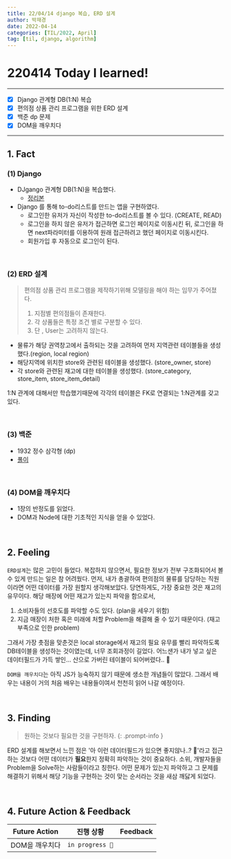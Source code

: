 ```yaml
---
title: 22/04/14 django 복습, ERD 설계 
author: 박재경
date: 2022-04-14
categories: [TIL/2022, April]
tag: [til, django, algorithm]
---
```


# 220414 Today I learned!

---

- [x] Django 관계형 DB(1:N) 복습
- [x] 편의점 상품 관리 프로그램을 위한 ERD 설계
- [x] 백준 dp 문제
- [x] DOM을 깨우치다 

---

## 1. Fact 

### (1) Django

- DJgango 관계형 DB(1:N)을 복습했다. 
  - [정리본](https://github.com/JaeKP/Study/blob/master/web/Django/06_Model_Relationship.md)
- Django 를 통해 to-do리스트를 만드는 앱을 구현하였다. 
  - 로그인한 유저가 자신이 작성한 to-do리스트를 볼 수 있다. (CREATE, READ)
  - 로그인을 하지 않은 유저가 접근하면 로그인 페이지로 이동시킨 뒤, 로그인을 하면 next파라미터를 이용하여 원래 접근하려고 했던 페이지로 이동시킨다.
  - 회원가입 후 자동으로 로그인이 된다. 

<br>

### (2) ERD 설계

>  편의점 상품 관리 프로그램을 제작하기위해 모델링을 해야 하는 임무가 주어졌다. 
>
> 1) 지점별 편의점들이 존재한다.
> 2) 각 상품들은 특정 조건 별로 구분할 수 있다.
> 3) 단 , User는 고려하지 않는다.

- 물류가 해당 권역창고에서 출하되는 것을 고려하여 먼저 지역관련 테이블들을 생성했다.(region, local region)
- 해당지역에 위치한 store와 관련된 테이블을 생성했다. (store_owner, store)
- 각 store와 관련된 재고에 대한 테이블을 생성했다. (store_category, store_item, store_item_detail)

1:N 관계에 대해서만 학습했기때문에 각각의 테이블은 FK로 연결되는 1:N관계를 갖고있다. 

<br>

### (3) 백준 

- 1932 정수 삼각형 (dp)
- [풀이](https://github.com/JaeKP/Study/tree/master/algorithm/1%EC%9D%BC1%EC%95%8C%EA%B3%A0/04%EC%9B%94/0414)

<br>

### (4) DOM을 깨우치다

- 1장의 반정도를 읽었다.
- DOM과 Node에 대한 기초적인 지식을 얻을 수 있었다. 

<br>

## 2. Feeling

`ERD설계`는 많은 고민이 들었다. 복잡하지 않으면서, 필요한 정보가 전부 구조화되어서 볼 수 있게 만드는 일은 참 어려웠다.
먼저, 내가 총괄하여 편의점의 물류를 담당하는 직원이라면 어떤 데이터를 가장 원할지 생각해보았다. 당연하게도, 가장 중요한 것은 재고의 유무이다. 
해당 매장에 어떤 재고가 있는지 파악을 함으로서,  

1. 소비자들의 선호도를 파악할 수도 있다. (plan을 세우기 위함)
2. 지금 매장이 처한 혹은 미래에 처할 Problem을 해결해 줄 수 있기 때문이다. (재고부족으로 인한 problem)

그래서 가장 촛점을 맞춘것은 local storage에서 재고의 필요 유무를 빨리 파악하도록 DB테이블을 생성하는 것이였는데, 너무 조회과정이 길었다. 
어느샌가 내가 넣고 싶은 데이터필드가 가득 쌓인...  산으로 가버린 테이블이 되어버렸다.. 🥺

`DOM을 깨우치다`는 아직 JS가 능숙하지 않기 때문에 생소한 개념들이 많았다. 그래서 배우는 내용이 거의 처음 배우는 내용들이여서 천천히 읽어 나갈 예정이다. 

<br>

## 3. Finding 

> 원하는 것보다  필요한 것을 구현하자. 
{: .prompt-info }

ERD 설계를 해보면서 느낀 점은 '아 이런 데이터필드가 있으면 좋지않나..? 🤔'라고 접근 하는 것보다 어떤 데이터가 **필요**한지 정확히 파악하는 것이 중요하다. 
소위, 개발자들을 Problem을 Solve하는 사람들이라고 칭한다. 어떤 문제가 있는지 파악하고 그 문제를 해결하기 위해서 해당 기능을 구현하는 것이 맞는 순서라는 것을 새삼 깨닳게 되었다. 

<br>

## 4. Future Action & Feedback

| Future Action  | 진행 상황       | Feedback |
| -------------- | --------------- | -------- |
| DOM을 깨우치다 | `in progress 🚀` |          |

<br>


